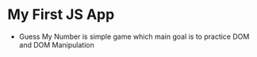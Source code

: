 # My First JS App
- Guess My Number is simple game which main goal is to practice DOM and DOM Manipulation
